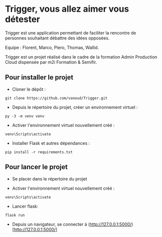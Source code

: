 # Trigger, vous allez aimer vous détester

Trigger est une application permettant de faciliter la rencontre de personnes souhaitant débattre des idées opposées.

Equipe : Florent, Marco, Piero, Thomas, Wallid.

Trigger est un projet réalisé dans le cadre de la formation Admin Production Cloud dispensée par m2i Formation & Semifir.

## Pour installer le projet

* Cloner le dépôt :
```
git clone https://github.com/vanoud/Trigger.git
```

* Depuis le répertoire du projet, créer un environnement virtuel :
```
py -3 -m venv venv
```

* Activer l'environnement virtuel nouvellement créé :
```
venv\Scripts\activate
```

* Installer Flask et autres dépendances :
```
pip install -r requirements.txt
```

## Pour lancer le projet

* Se placer dans le répertoire du projet

* Activer l'environnement virtuel nouvellement créé :
```
venv\Scripts\activate
```

* Lancer flask:
```
flask run
```

* Depuis un navigateur, se connecter à (http://127.0.0.1:5000/)[http://127.0.0.1:5000/]